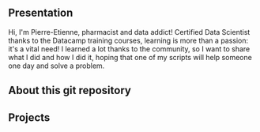 ## Presentation 

Hi, I'm Pierre-Etienne, pharmacist and data addict! Certified Data Scientist thanks to the Datacamp training courses, learning is more than a passion: it's a vital need! 
I learned a lot thanks to the community, so I want to share what I did and how I did it, hoping that one of my scripts will help someone one day and solve a problem.

## About this git repository


## Projects



